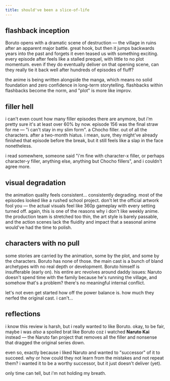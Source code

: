 ```yaml
---
title: should've been a slice-of-life
---
```


## flashback inception

Boruto opens with a dramatic scene of destruction — the village in ruins after an apparent major battle. great hook, but then it jumps backwards years into the past and forgets it even teased us with something exciting. every episode after feels like a stalled prequel, with little to no plot momentum. even if they do eventually deliver on that opening scene, can they really tie it back well after hundreds of episodes of fluff?

the anime is being written alongside the manga, which means no solid foundation and zero confidence in long-term storytelling. flashbacks within flashbacks become the norm, and "plot" is more like improv.

## filler hell

i can't even count how many filler episodes there are anymore, but i'm pretty sure it's at least over 60% by now. episode 156 was the final straw for me — "i can't stay in my slim form". a Chocho filler. out of all the characters. after a two-month hiatus. i mean, sure, they might've already finished that episode before the break, but it still feels like a slap in the face nonetheless.

i read somewhere, someone said "i'm fine with character-x filler, or perhaps character-y filler, anything else, anything but Chocho fillers", and i couldn't agree more.

## visual degradation

the animation quality feels consistent... consistently degrading. most of the episodes looked like a rushed school project. don't let the official artwork fool you — the actual visuals feel like 360p gameplay with every setting turned off. again, this is one of the reasons why i don't like weekly anime. the production team is stretched too thin, the art style is barely passable, and the action scenes lack the fluidity and impact that a seasonal anime would've had the time to polish.

## characters with no pull

some stories are carried by the animation, some by the plot, and some by the characters. Boruto has none of those. the main cast is a bunch of bland archetypes with no real depth or development. Boruto himself is insufferable (early on). his entire arc revolves around daddy issues: Naruto doesn't spend time with the family because he's running the village, and somehow that's a problem? there's no meaningful internal conflict.

let's not even get started how off the power balance is. how much they nerfed the original cast. i can't...

## reflections

i know this review is harsh, but i really wanted to like Boruto. okay, to be fair, maybe i was *also* a spoiled brat like Boruto coz i watched **Naruto Kai** instead — the Naruto fan project that removes all the filler and nonsense that dragged the original series down.

even so, exactly because i liked Naruto and wanted to "successor" of it to succeed. why or how could they not learn from the mistakes and not repeat them? i wanted it to be a worthy successor, but it just doesn't deliver (yet).

only time can tell, but i'm not holding my breath.
